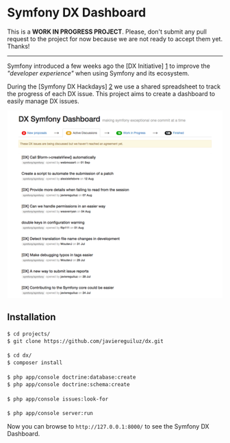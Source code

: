 Symfony DX Dashboard
====================

This is a **WORK IN PROGRESS PROJECT**. Please, don't submit any pull request 
to the project for now because we are not ready to accept them yet. Thanks!

-----

Symfony introduced a few weeks ago the [DX Initiative] [1] to improve the
*"developer experience"* when using Symfony and its ecosystem.

During the [Symfony DX Hackdays] [2] we use a shared spreadsheet to track the
progress of each DX issue. This project aims to create a dashboard to easily
manage DX issues.

![Symfony DX Dashboard](doc/images/symfony_dx_dashboard.png)

Installation
------------

```bash
$ cd projects/
$ git clone https://github.com/javiereguiluz/dx.git

$ cd dx/
$ composer install

$ php app/console doctrine:database:create
$ php app/console doctrine:schema:create

$ php app/console issues:look-for

$ php app/console server:run
```

Now you can browse to `http://127.0.0.1:8000/` to see the Symfony DX Dashboard.

[1]: http://symfony.com/blog/making-the-symfony-experience-exceptional
[2]: http://symfony.com/blog/expanding-the-dx-initiative-hack-day-2-aug-23rd
